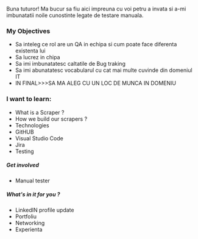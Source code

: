  Buna tuturor! Ma bucur sa fiu aici impreuna cu voi petru a invata si a-mi imbunatatii noile cunostinte legate de testare manuala.
 
### My Objectives
- Sa inteleg ce rol are un QA in echipa si cum poate face diferenta existenta lui
- Sa lucrez in chipa 
- Sa imi imbunatatesc caltatile de Bug traking
- Sa imi abunatatesc vocabularul cu cat mai multe cuvinde din domeniul IT
- IN FINAL>>>SA MA ALEG CU UN LOC DE MUNCA IN DOMENIU 
### I want to learn:
- What is a Scraper ?
- How we build our scrapers ?
- Technologies
- GitHUB
- Visual Studio Code
- Jira
- Testing

##### Get involved
 - Manual tester

#####  What's in it for you ?
- LinkedIN profile update
- Portfoliu
- Networking
- Experienta


